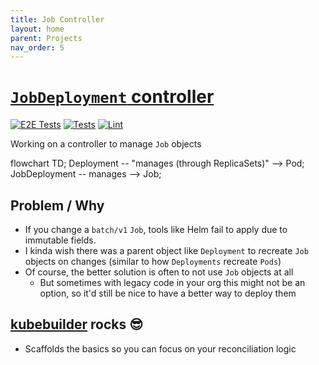 ```yaml
---
title: Job Controller
layout: home
parent: Projects
nav_order: 5
---
```


# [`JobDeployment` controller](https://github.com/sgatewood/job-deployment)

[![E2E Tests](https://github.com/sgatewood/job-deployment/actions/workflows/test-e2e.yml/badge.svg)](https://github.com/sgatewood/job-deployment/actions/workflows/test-e2e.yml)
[![Tests](https://github.com/sgatewood/job-deployment/actions/workflows/test.yml/badge.svg)](https://github.com/sgatewood/job-deployment/actions/workflows/test.yml)
[![Lint](https://github.com/sgatewood/job-deployment/actions/workflows/lint.yml/badge.svg)](https://github.com/sgatewood/job-deployment/actions/workflows/lint.yml)

Working on a controller to manage `Job` objects

<div class="mermaid">
flowchart TD;
    Deployment -- "manages (through ReplicaSets)" --> Pod;
    JobDeployment -- manages --> Job;
</div>

## Problem / Why

- If you change a `batch/v1` `Job`, tools like Helm fail to apply due to immutable fields. 
- I kinda wish there was a parent object like `Deployment` to recreate `Job` objects on changes (similar to how
`Deployments` recreate `Pods`)
- Of course, the better solution is often to not use `Job` objects at all
  - But sometimes with legacy code in your org this might not be an option, so it'd still be nice to have a better way to deploy them 

## [kubebuilder](https://book.kubebuilder.io/) rocks 😎

- Scaffolds the basics so you can focus on your reconciliation logic
